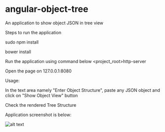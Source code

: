 # angular-object-tree
An application to show object JSON in tree view

Steps to run the application

sudo npm install

bower install

Run the application using command below <project_root>http-server

Open the page on 127.0.0.1:8080

Usage:

In the text area namely "Enter Object Structure", paste any JSON object and click on "Show Object View" button

Check the rendered Tree Structure

Application screenshot is below:

![alt text](https://cloud.githubusercontent.com/assets/13241573/25592862/fdf2ab1a-2ed7-11e7-893b-8983a7ce5c4b.png "Screenshot")
